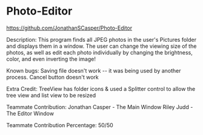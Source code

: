 # Photo-Editor

https://github.com/JonathanSCasper/Photo-Editor

Description: This program finds all JPEG photos in the user's Pictures folder and displays them in a window. The user can change the viewing size of the photos, as well as edit each photo individually by changing the brightness, color, and even inverting the image!

Known bugs: Saving file doesn't work -- it was being used by another process.
            Cancel button doesn't work

Extra Credit: TreeView has folder icons & used a Splitter control to allow the tree view and list view to be resized

Teammate Contribution:  Jonathan Casper - The Main Window
                        Riley Judd - The Editor Window

Teammate Contribution Percentage: 50/50
